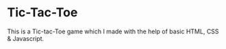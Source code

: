 # Tic-Tac-Toe
This is a Tic-tac-Toe game which I made with the help of basic HTML, CSS &amp; Javascript.
